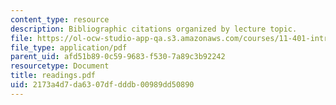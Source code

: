 ```yaml
---
content_type: resource
description: Bibliographic citations organized by lecture topic.
file: https://ol-ocw-studio-app-qa.s3.amazonaws.com/courses/11-401-introduction-to-housing-community-and-economic-development-fall-2003/2173a4d7da6307dfdddb00989dd50890_readings.pdf
file_type: application/pdf
parent_uid: afd51b89-0c59-9683-f530-7a89c3b92242
resourcetype: Document
title: readings.pdf
uid: 2173a4d7-da63-07df-dddb-00989dd50890
---
```

